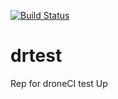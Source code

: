 [![Build Status](http://54.93.172.184/api/badge/github.com/vodafon/drtest/status.svg?branch=master)](http://54.93.172.184/github.com/vodafon/drtest)
# drtest
Rep for droneCI test
Up
